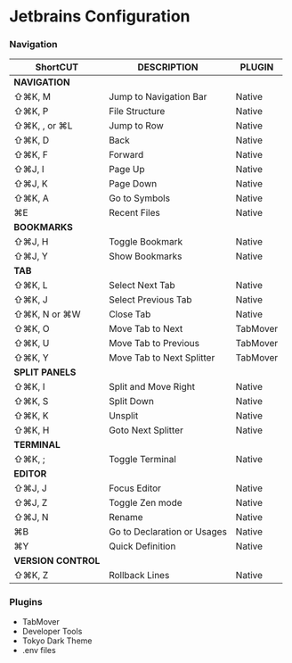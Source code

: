 # Jetbrains Configuration



### Navigation

| ShortCUT            | DESCRIPTION                 | PLUGIN   |
| ------------------- | --------------------------- | -------- |
| **NAVIGATION**      |                             |          |
| ⇧⌘K, M              | Jump to Navigation Bar      | Native   |
| ⇧⌘K, P              | File Structure              | Native   |
| ⇧⌘K, , or ⌘L        | Jump to Row                 | Native   |
| ⇧⌘K, D              | Back                        | Native   |
| ⇧⌘K, F              | Forward                     | Native   |
| ⇧⌘J, I              | Page Up                     | Native   |
| ⇧⌘J, K              | Page Down                   | Native   |
| ⇧⌘K, A              | Go to Symbols               | Native   |
| ⌘E                  | Recent Files                | Native   |
| **BOOKMARKS**       |                             |          |
| ⇧⌘J, H              | Toggle Bookmark             | Native   |
| ⇧⌘J, Y              | Show Bookmarks              | Native   |
| **TAB**             |                             |          |
| ⇧⌘K, L              | Select Next Tab             | Native   |
| ⇧⌘K, J              | Select Previous Tab         | Native   |
| ⇧⌘K, N or ⌘W        | Close Tab                   | Native   |
| ⇧⌘K, O              | Move Tab to Next            | TabMover |
| ⇧⌘K, U              | Move Tab to Previous        | TabMover |
| ⇧⌘K, Y              | Move Tab to Next Splitter   | TabMover |
| **SPLIT PANELS**    |                             |          |
| ⇧⌘K, I              | Split and Move Right        | Native   |
| ⇧⌘K, S              | Split Down                  | Native   |
| ⇧⌘K, K              | Unsplit                     | Native   |
| ⇧⌘K, H              | Goto Next Splitter          | Native   |
| **TERMINAL**        |                             |          |
| ⇧⌘K, ;              | Toggle Terminal             | Native   |
| **EDITOR**          |                             |          |
| ⇧⌘J, J              | Focus Editor                | Native   |
| ⇧⌘J, Z              | Toggle Zen mode             | Native   |
| ⇧⌘J, N              | Rename                      | Native   |
| ⌘B                  | Go to Declaration or Usages | Native   |
| ⌘Y                  | Quick Definition            | Native   |
| **VERSION CONTROL** |                             |          |
| ⇧⌘K, Z              | Rollback Lines              | Native   |



### Plugins

- TabMover
- Developer Tools
- Tokyo Dark Theme
- .env files
